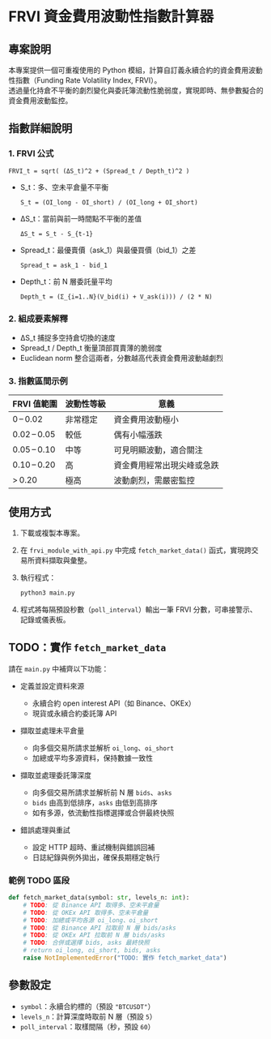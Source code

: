 # FRVI 資金費用波動性指數計算器

## 專案說明

本專案提供一個可重複使用的 Python 模組，計算自訂義永續合約的資金費用波動性指數（Funding Rate Volatility Index, FRVI）。  
透過量化持倉不平衡的劇烈變化與委託簿流動性脆弱度，實現即時、無參數擬合的資金費用波動監控。

## 指數詳細說明

### 1. FRVI 公式

```
FRVI_t = sqrt( (ΔS_t)^2 + (Spread_t / Depth_t)^2 )
```

- S_t：多、空未平倉量不平衡  
  ```
  S_t = (OI_long - OI_short) / (OI_long + OI_short)
  ```
- ΔS_t：當前與前一時間點不平衡的差值  
  ```
  ΔS_t = S_t - S_{t-1}
  ```
- Spread_t：最優賣價（ask_1）與最優買價（bid_1）之差  
  ```
  Spread_t = ask_1 - bid_1
  ```
- Depth_t：前 N 層委託量平均  
  ```
  Depth_t = (Σ_{i=1..N}(V_bid(i) + V_ask(i))) / (2 * N)
  ```

### 2. 組成要素解釋

- ΔS_t 捕捉多空持倉切換的速度  
- Spread_t / Depth_t 衡量頂部買賣薄的脆弱度  
- Euclidean norm 整合這兩者，分數越高代表資金費用波動越劇烈

### 3. 指數區間示例

| FRVI 值範圍  | 波動性等級 | 意義                         |
|-------------|------------|------------------------------|
| 0 – 0.02    | 非常穩定   | 資金費用波動極小             |
| 0.02 – 0.05 | 較低       | 偶有小幅漲跌                 |
| 0.05 – 0.10 | 中等       | 可見明顯波動，適合關注       |
| 0.10 – 0.20 | 高         | 資金費用經常出現尖峰或急跌   |
| > 0.20      | 極高       | 波動劇烈，需嚴密監控         |

## 使用方式

1. 下載或複製本專案。  

2. 在 `frvi_module_with_api.py` 中完成 `fetch_market_data()` 函式，實現跨交易所資料擷取與彙整。  

3. 執行程式：
   ```bash
   python3 main.py
   ```  

4. 程式將每隔預設秒數（`poll_interval`）輸出一筆 FRVI 分數，可串接警示、記錄或儀表板。

## TODO：實作 `fetch_market_data`

請在 `main.py` 中補齊以下功能：

- 定義並設定資料來源  
  - 永續合約 open interest API（如 Binance、OKEx）  
  - 現貨或永續合約委託簿 API  

- 擷取並處理未平倉量  
  - 向多個交易所請求並解析 `oi_long`、`oi_short`  
  - 加總或平均多源資料，保持數據一致性  

- 擷取並處理委託簿深度  
  - 向多個交易所請求並解析前 N 層 `bids`、`asks`  
  - `bids` 由高到低排序，`asks` 由低到高排序  
  - 如有多源，依流動性指標選擇或合併最終快照  

- 錯誤處理與重試  
  - 設定 HTTP 超時、重試機制與錯誤回補  
  - 日誌紀錄與例外拋出，確保長期穩定執行  

### 範例 TODO 區段

```python
def fetch_market_data(symbol: str, levels_n: int):
    # TODO: 從 Binance API 取得多、空未平倉量
    # TODO: 從 OKEx API 取得多、空未平倉量
    # TODO: 加總或平均各源 oi_long、oi_short
    # TODO: 從 Binance API 拉取前 N 層 bids/asks
    # TODO: 從 OKEx API 拉取前 N 層 bids/asks
    # TODO: 合併或選擇 bids, asks 最終快照
    # return oi_long, oi_short, bids, asks
    raise NotImplementedError("TODO: 實作 fetch_market_data")
```

## 參數設定

- `symbol`：永續合約標的（預設 `"BTCUSDT"`）  
- `levels_n`：計算深度時取前 N 層（預設 `5`）  
- `poll_interval`：取樣間隔（秒，預設 `60`）
